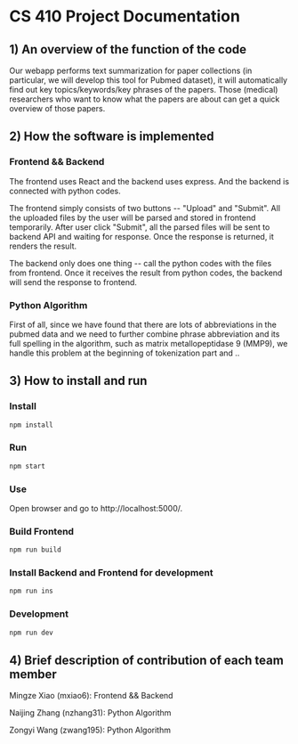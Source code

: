 # CS 410 Project Documentation

## 1) An overview of the function of the code

Our webapp performs ​text summarization for paper collections (in particular, we will develop this tool for Pubmed dataset), it will automatically find out key topics/keywords/key phrases of the papers. Those (medical) researchers who want to know what the papers are about can get a quick overview of those papers.

## 2) How the software is implemented

### Frontend && Backend

The frontend uses React and the backend uses express. And the backend is connected with python codes.

The frontend simply consists of two buttons -- "Upload" and "Submit". All the uploaded files by the user will be parsed and stored in frontend temporarily. After user click "Submit", all the parsed files will be sent to backend API and waiting for response. Once the response is returned, it renders the result.

The backend only does one thing -- call the python codes with the files from frontend. Once it receives the result from python codes, the backend will send the response to frontend.

### Python Algorithm

First of all, since we have found that there are lots of abbreviations in the pubmed data and we need to further combine phrase abbreviation and its full spelling in the algorithm, such as matrix metallopeptidase 9 (MMP9), we handle this problem at the beginning of tokenization part and ..

## 3) How to install and run

### Install

```bash
npm install
```

### Run

```bash
npm start
```

### Use

Open browser and go to http://localhost:5000/.

### Build Frontend

```bash
npm run build
```

### Install Backend and Frontend for development

```bash
npm run ins
```

### Development

```bash
npm run dev
```

## 4) Brief description of contribution of each team member

Mingze Xiao (mxiao6): Frontend && Backend

Naijing Zhang (nzhang31): Python Algorithm

Zongyi Wang (zwang195): Python Algorithm
